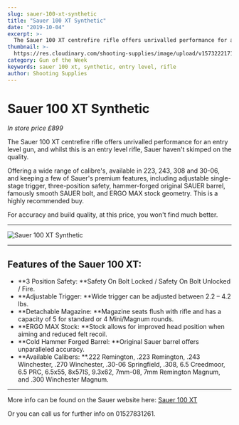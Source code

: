 ```yaml
---
slug: sauer-100-xt-synthetic
title: "Sauer 100 XT Synthetic"
date: "2019-10-04"
excerpt: >-
  The Sauer 100 XT centrefire rifle offers unrivalled performance for an entry level gun.
thumbnail: >-
  https://res.cloudinary.com/shooting-supplies/image/upload/v1573222171/guns/Sauer-100-XT.png
category: Gun of the Week
keywords: sauer 100 xt, synthetic, entry level, rifle
author: Shooting Supplies
---
```


# **Sauer 100 XT Synthetic**

_In store price £899_

The Sauer 100 XT centrefire rifle offers unrivalled performance for an entry level gun, and whilst this is an entry level rifle, Sauer haven't skimped on the quality.

Offering a wide range of calibre's, available in 223, 243, 308 and 30-06, and keeping a few of Sauer's premium features, including adjustable single-stage trigger, three-position safety, hammer-forged original SAUER barrel, famously smooth SAUER bolt, and ERGO MAX stock geometry. This is a highly recommended buy.

For accuracy and build quality, at this price, you won't find much better.

****

![Sauer 100 XT Synthetic](https://res.cloudinary.com/shooting-supplies/image/upload/v1573222171/guns/Sauer-100-XT.png)

****

## Features of the Sauer 100 XT:

- **3 Position Safety: **Safety On Bolt Locked / Safety On Bolt Unlocked / Fire.
- **Adjustable Trigger: **Wide trigger can be adjusted between 2.2 – 4.2 lbs.
- **Detachable Magazine: **Magazine seats flush with rifle and has a capacity of 5 for standard or 4 Mini/Magnum rounds.
- **ERGO MAX Stock: **Stock allows for improved head position when aiming and reduced felt recoil.
- **Cold Hammer Forged Barrel: **Original Sauer barrel offers unparalleled accuracy.
- **Available Calibers: **.222 Remington, .223 Remington, .243 Winchester, .270 Winchester, .30-06 Springfield, .308, 6.5 Creedmoor, 6.5 PRC, 6.5x55, 8x57IS, 9.3x62, 7mm-08, 7mm Remington Magnum, and .300 Winchester Magnum.

****

More info can be found on the Sauer website here: [Sauer 100 XT](https://www.sauer.de/en/s100-classic-xt/)

Or you can call us for further info on 01527831261.

